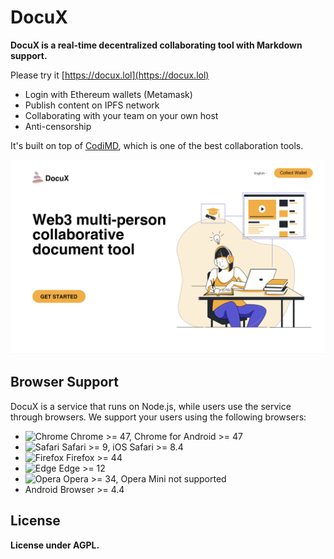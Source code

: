 DocuX
===

**DocuX is a real-time decentralized collaborating tool with Markdown support.**


Please try it [https://docux.lol](https://docux.lol)

* Login with Ethereum wallets (Metamask)
* Publish content on IPFS network
* Collaborating with your team on your own host
* Anti-censorship

It's built on top of [CodiMD](https://github.com/hackmdio/codimd), which is one of the best collaboration tools.

![](https://github.com/TeamTaoist/DocuX/blob/main/screenshot.png?raw=true)

## Browser Support

DocuX is a service that runs on Node.js, while users use the service through browsers. We support your users using the following browsers: 
- <img src="https://raw.githubusercontent.com/alrra/browser-logos/master/src/chrome/chrome_48x48.png" alt="Chrome" width="24px" height="24px" /> Chrome >= 47, Chrome for Android >= 47
- <img src="https://raw.githubusercontent.com/alrra/browser-logos/master/src/safari/safari_48x48.png" alt="Safari" width="24px" height="24px" /> Safari >= 9, iOS Safari >= 8.4
- <img src="https://raw.githubusercontent.com/alrra/browser-logos/master/src/firefox/firefox_48x48.png" alt="Firefox" width="24px" height="24px" /> Firefox >= 44
- <img src="https://raw.githubusercontent.com/alrra/browser-logos/master/src/edge/edge_48x48.png" alt="Edge" width="24px" height="24px" /> Edge >= 12
- <img src="https://raw.githubusercontent.com/alrra/browser-logos/master/src/opera/opera_48x48.png" alt="Opera" width="24px" height="24px" /> Opera >= 34, Opera Mini not supported
- Android Browser >= 4.4


## License
**License under AGPL.**
